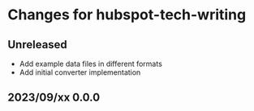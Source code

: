 # Changes for hubspot-tech-writing


## Unreleased

- Add example data files in different formats
- Add initial converter implementation


## 2023/09/xx 0.0.0
